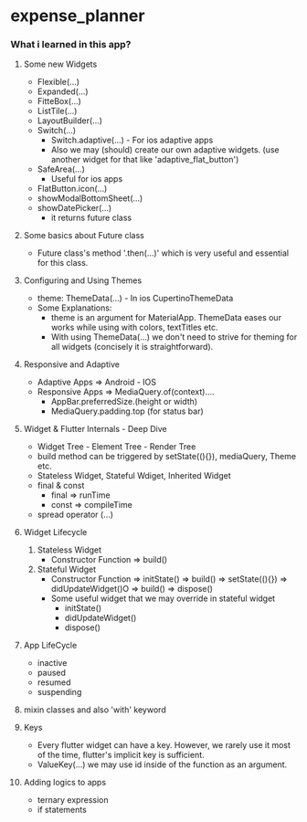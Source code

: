 # expense_planner  
### What i learned in this app?

1. Some new Widgets  
   * Flexible(...)
   * Expanded(...)
   * FitteBox(...)
   * ListTile(...)
   * LayoutBuilder(...)
   * Switch(...)
      * Switch.adaptive(...) - For ios adaptive apps
      * Also we may (should) create our own adaptive widgets. (use another widget for that like 'adaptive_flat_button')  
   * SafeArea(...)
      * Useful for ios apps
   * FlatButton.icon(...)
   * showModalBottomSheet(...)
   * showDatePicker(...)
      * it returns future class
2. Some basics about Future class 
    * Future class's method '.then(...)' which is very useful and essential for this class.

3. Configuring and Using Themes  
    * theme: ThemeData(...) - In ios CupertinoThemeData
    * Some Explanations:
      * theme is an argument for MaterialApp. ThemeData eases our works while using with colors, textTitles etc.
      * With using ThemeData(...) we don't need to strive for theming for all widgets (concisely it is straightforward).
4. Responsive and Adaptive
    * Adaptive Apps => Android - IOS
    * Responsive Apps => MediaQuery.of(context)....
      * AppBar.preferredSize.(height or width)
      * MediaQuery.padding.top (for status bar)
5. Widget & Flutter Internals - Deep Dive
    * Widget Tree - Element Tree - Render Tree
    * build method can be triggered by setState((){}), mediaQuery, Theme etc.
    * Stateless Widget, Stateful Wdiget, Inherited Widget
    * final & const
      * final => runTime
      * const => compileTime
    * spread operator (...)
6. Widget Lifecycle
    1. Stateless Widget 
        * Constructor Function => build()
    2. Stateful Widget
        * Constructor Function => initState() => build() => setState((){}) => didUpdateWidget()O => build() => dispose()
        * Some useful widget that we may override in stateful widget
          * initState()
          * didUpdateWidget()
          * dispose()
7. App LifeCycle
    * inactive
    * paused
    * resumed
    * suspending
8. mixin classes and also 'with' keyword
9. Keys
    * Every flutter widget can have a key. However, we rarely use it most of the time, flutter's implicit key is sufficient.
    * ValueKey(...) we may use id inside of the function as an argument.
10. Adding logics to apps
    * ternary expression
    * if statements
